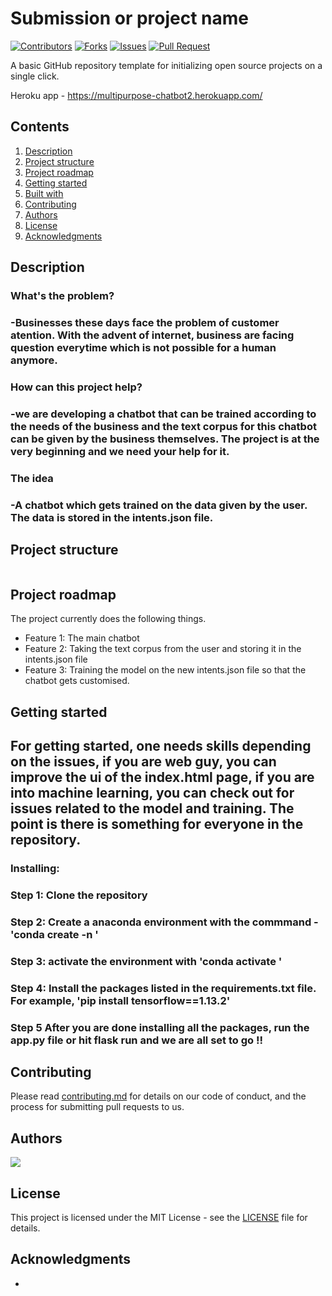 # Submission or project name

[![Contributors](https://img.shields.io/github/contributors/dsckgec/project-template.svg)](https://github.com/dsckgec/project-template/graphs/contributors) [![Forks](https://img.shields.io/github/forks/dsckgec/project-template.svg)](https://github.com/dsckgec/project-template/network/members) [![Issues](https://img.shields.io/github/issues/dsckgec/project-template.svg)](https://github.com/dsckgec/project-template/issues) [![Pull Request](https://img.shields.io/github/issues-pr-closed-raw/dsckgec/project-template)](https://github.com/dsckgec/project-template/pulls)


A basic GitHub repository template for initializing open source projects on a single click.


Heroku app - https://multipurpose-chatbot2.herokuapp.com/

## Contents

1. [Description](#description)
1. [Project structure](#project-structure)
1. [Project roadmap](#project-roadmap)
1. [Getting started](#getting-started)
1. [Built with](#built-with)
1. [Contributing](#contributing)
1. [Authors](#authors)
1. [License](#license)
1. [Acknowledgments](#acknowledgments)

## Description

### What's the problem?
###   -Businesses these days face the problem of customer atention. With the advent of internet, business are facing question everytime which is not possible for a human anymore.

### How can this project help?
###   -we are developing a chatbot that can be trained according to the needs of the business and the text corpus for this chatbot can be given by the business themselves. The project is at the very beginning and we need your help for it.

### The idea
###   -A chatbot which gets trained on the data given by the user. The data is stored in the intents.json file. 

## Project structure

```
```

## Project roadmap

The project currently does the following things.

- Feature 1: The main chatbot 
- Feature 2: Taking the text corpus from the user and storing it in the intents.json file
- Feature 3: Training the model on the new intents.json file so that the chatbot gets customised. 



## Getting started
## For getting started, one needs skills depending on the issues, if you are web guy, you can improve the ui of the index.html page, if you are into machine learning, you can check out for issues related to the model and training. The point is there is something for everyone in the repository. 



### Installing:
### Step 1: Clone the repository 
### Step 2: Create a anaconda environment with the commmand - 'conda create -n <name of the environment>'
### Step 3: activate the environment with 'conda activate <name of the environment>'
### Step 4: Install the packages listed in the requirements.txt file. For example, 'pip install tensorflow==1.13.2'
### Step 5 After you are done installing all the packages, run the app.py file or hit flask run and we are all set to go !! 






## Contributing

Please read [contributing.md](contributing.md) for details on our code of conduct, and the process for submitting pull requests to us.

## Authors

<a href="https://github.com/DSCKGEC/Multipurpose-chatbot/graphs/contributors">
  <img src="https://contrib.rocks/image?repo=DSCKGEC/Multipurpose-chatbot" />
</a>

## License

This project is licensed under the MIT License - see the [LICENSE](LICENSE) file for details.

## Acknowledgments

- 
